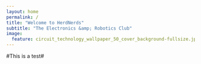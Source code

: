 ```yaml
---
layout: home
permalink: /
title: "Welcome to HerdNerds"
subtitle: "The Electronics &amp; Robotics Club"
image:
  feature: circuit_technology_wallpaper_50_cover_background-fullsize.jpg
---
```


#This is a test#
